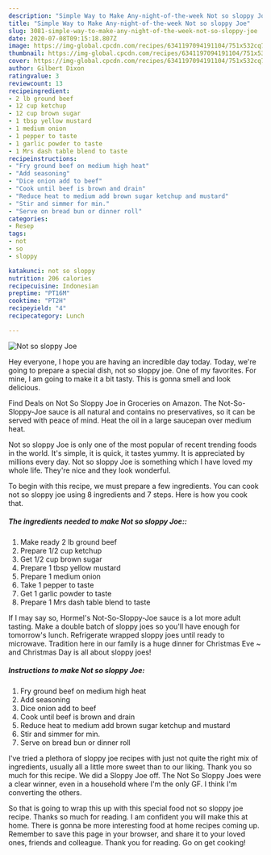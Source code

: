 ```yaml
---
description: "Simple Way to Make Any-night-of-the-week Not so sloppy Joe"
title: "Simple Way to Make Any-night-of-the-week Not so sloppy Joe"
slug: 3081-simple-way-to-make-any-night-of-the-week-not-so-sloppy-joe
date: 2020-07-08T09:15:18.807Z
image: https://img-global.cpcdn.com/recipes/6341197094191104/751x532cq70/not-so-sloppy-joe-recipe-main-photo.jpg
thumbnail: https://img-global.cpcdn.com/recipes/6341197094191104/751x532cq70/not-so-sloppy-joe-recipe-main-photo.jpg
cover: https://img-global.cpcdn.com/recipes/6341197094191104/751x532cq70/not-so-sloppy-joe-recipe-main-photo.jpg
author: Gilbert Dixon
ratingvalue: 3
reviewcount: 13
recipeingredient:
- 2 lb ground beef
- 12 cup ketchup
- 12 cup brown sugar
- 1 tbsp yellow mustard
- 1 medium onion
- 1 pepper to taste
- 1 garlic powder to taste
- 1 Mrs dash table blend to taste
recipeinstructions:
- "Fry ground beef on medium high heat"
- "Add seasoning"
- "Dice onion add to beef"
- "Cook until beef is brown and drain"
- "Reduce heat to medium add brown sugar ketchup and mustard"
- "Stir and simmer for min."
- "Serve on bread bun or dinner roll"
categories:
- Resep
tags:
- not
- so
- sloppy

katakunci: not so sloppy
nutrition: 206 calories
recipecuisine: Indonesian
preptime: "PT16M"
cooktime: "PT2H"
recipeyield: "4"
recipecategory: Lunch

---
```



![Not so sloppy Joe](https://img-global.cpcdn.com/recipes/6341197094191104/751x532cq70/not-so-sloppy-joe-recipe-main-photo.jpg)

Hey everyone, I hope you are having an incredible day today. Today, we're going to prepare a special dish, not so sloppy joe. One of my favorites. For mine, I am going to make it a bit tasty. This is gonna smell and look delicious.

Find Deals on Not So Sloppy Joe in Groceries on Amazon. The Not-So-Sloppy-Joe sauce is all natural and contains no preservatives, so it can be served with peace of mind. Heat the oil in a large saucepan over medium heat.

Not so sloppy Joe is only one of the most popular of recent trending foods in the world. It's simple, it is quick, it tastes yummy. It is appreciated by millions every day. Not so sloppy Joe is something which I have loved my whole life. They're nice and they look wonderful.


To begin with this recipe, we must prepare a few ingredients. You can cook not so sloppy joe using 8 ingredients and 7 steps. Here is how you cook that.

##### The ingredients needed to make Not so sloppy Joe::

1. Make ready 2 lb ground beef
1. Prepare 1/2 cup ketchup
1. Get 1/2 cup brown sugar
1. Prepare 1 tbsp yellow mustard
1. Prepare 1 medium onion
1. Take 1 pepper to taste
1. Get 1 garlic powder to taste
1. Prepare 1 Mrs dash table blend to taste


If I may say so, Hormel&#39;s Not-So-Sloppy-Joe sauce is a lot more adult tasting. Make a double batch of sloppy joes so you&#39;ll have enough for tomorrow&#39;s lunch. Refrigerate wrapped sloppy joes until ready to microwave. Tradition here in our family is a huge dinner for Christmas Eve ~ and Christmas Day is all about sloppy joes! 

##### Instructions to make Not so sloppy Joe:

1. Fry ground beef on medium high heat
1. Add seasoning
1. Dice onion add to beef
1. Cook until beef is brown and drain
1. Reduce heat to medium add brown sugar ketchup and mustard
1. Stir and simmer for min.
1. Serve on bread bun or dinner roll


I&#39;ve tried a plethora of sloppy joe recipes with just not quite the right mix of ingredients, usually all a little more sweet than to our liking. Thank you so much for this recipe. We did a Sloppy Joe off. The Not So Sloppy Joes were a clear winner, even in a household where I&#39;m the only GF. I think I&#39;m converting the others. 

So that is going to wrap this up with this special food not so sloppy joe recipe. Thanks so much for reading. I am confident you will make this at home. There is gonna be more interesting food at home recipes coming up. Remember to save this page in your browser, and share it to your loved ones, friends and colleague. Thank you for reading. Go on get cooking!
